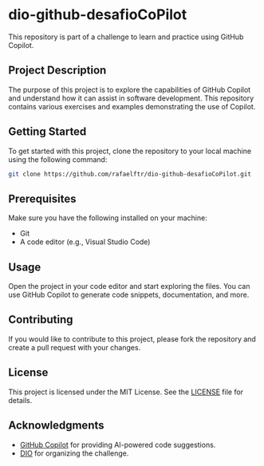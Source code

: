 # dio-github-desafioCoPilot

This repository is part of a challenge to learn and practice using GitHub Copilot.

## Project Description

The purpose of this project is to explore the capabilities of GitHub Copilot and understand how it can assist in software development. This repository contains various exercises and examples demonstrating the use of Copilot.

## Getting Started

To get started with this project, clone the repository to your local machine using the following command:

```bash
git clone https://github.com/rafaelftr/dio-github-desafioCoPilot.git
```

## Prerequisites

Make sure you have the following installed on your machine:

- Git
- A code editor (e.g., Visual Studio Code)

## Usage

Open the project in your code editor and start exploring the files. You can use GitHub Copilot to generate code snippets, documentation, and more.

## Contributing

If you would like to contribute to this project, please fork the repository and create a pull request with your changes.

## License

This project is licensed under the MIT License. See the [LICENSE](LICENSE) file for details.

## Acknowledgments

- [GitHub Copilot](https://github.com/features/copilot) for providing AI-powered code suggestions.
- [DIO](https://www.dio.me/) for organizing the challenge.
